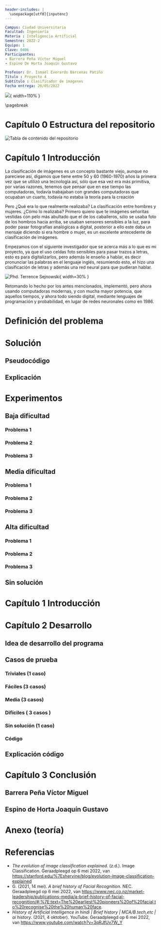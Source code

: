 ```yaml
---
header-includes: |
  \usepackage[utf8]{inputenc}
---
```


```yaml
Campus: Ciudad Universitaria
Facultad: Ingeniería
Materia : Inteligencia Artificial
Semestre: 2022-2
Equipo: 1
Clave: 0406
Participantes: 
- Barrera Peña Víctor Miguel
- Espino De Horta Joaquín Gustavo
	
Profesor: Dr. Ismael Everardo Barcenas Patiño
Título : Proyecto 4
Subtítulo : Clasificador de imagenes
Fecha entrega: 26/05/2022

```

![](img/README/portada.jpeg){ width=110% }

\pagebreak

# Capítulo 0 Estructura del  repositorio

![Tabla de contenido del repositorio](img/README/Screenshot_1.png)

# Capítulo 1 Introducción

La clasificación de imágenes es un concepto bastante viejo, aunque no pareciese así, digamos que tiene entre 50 y 60  (1960-1970) años la primera vez que se utilizó una tecnología así, sólo que esa vez era más primitiva, por varias razones, tenemos que pensar que en ese tiempo las computadoras, todavía trabajaban con grandes computadoras que ocupaban un cuarto, todavía no estaba la teoría para la creación

Pero ¿Qué era lo que realmente realizaba? La clasificación entre hombres y mujeres. ¿Cómo lo realizaba? Primero quiero que te imágenes señoritas vestidas con pelo más abultado que el de los caballeros, sólo se usaba foto de los hombros hacia arriba, se usaban sensores sensibles a la luz, para poder pasar fotografías analógicas a digital, posterior a ello este daba un mensaje diciendo si era hombre o mujer, es un excelente antecedente de clasificación de imágenes.

Empezamos con el siguiente investigador que se acerca más a lo que es mi proyecto, ya que el uso celdas foto sensibles para pasar trazos a letras, esto es para digitalizarlos, pero además le enseño a hablar, es decir  pronunciar las palabras en el lenguaje inglés, resumiendo esto, el hizo una clasificación de letras y además una red neural para que pudieran hablar.



![Phd. Terrence Sejnowski ](img/README/terrence.jpg){ width=30% }



Retomando lo hecho por los antes mencionados, implementó, pero ahora usando computadoras modernas, y con mucha mayor potencia, que aquellos tiempos, y ahora todo siendo digital, mediante lenguajes de programación y probabilidad, en lugar de redes neuronales como en 1986.

# Definición del problema




# Solución

## Pseudocódigo

## Explicación

# Experimentos

## Baja dificultad

### Problema 1

### Problema 2

### Problema 3

## Media dificultad

### Problema 1

### Problema 2

### Problema 3

## Alta dificultad

### Problema 1

### Problema 2

### Problema 3

## Sin solución

# Capítulo 1  Introducción 



# Capítulo 2 Desarrollo

## Idea de desarrollo del programa

## Casos de prueba

### Triviales (1 caso)

### Fáciles (3 casos)

### Media (3 casos)

### Difíciles ( 3 casos )

### Sin solución (1 caso)

### Código

## Explicación código

# Capítulo 3 Conclusión

## Barrera Peña Víctor Miguel

## Espino de Horta Joaquín Gustavo



# Anexo (teoría)

# Referencias

- *The evolution of image classification explained*. (z.d.). Image Classification. Geraadpleegd op 6 mei 2022, van https://stanford.edu/%7Eshervine/blog/evolution-image-classification-explained
- G. (2021, 14 mei). *A brief history of Facial Recognition*. NEC. Geraadpleegd op 6 mei 2022, van https://www.nec.co.nz/market-leadership/publications-media/a-brief-history-of-facial-recognition/#:%7E:text=The%20earliest%20pioneers%20of%20facial,to%20recognise%20the%20human%20face.
- *History of Artificial Intelligence in hindi | Brief history | MCA/B.tech,etc | ai history*. (2021, 4 oktober). YouTube. Geraadpleegd op 6 mei 2022, van https://www.youtube.com/watch?v=3qRJfUv7W_Y

